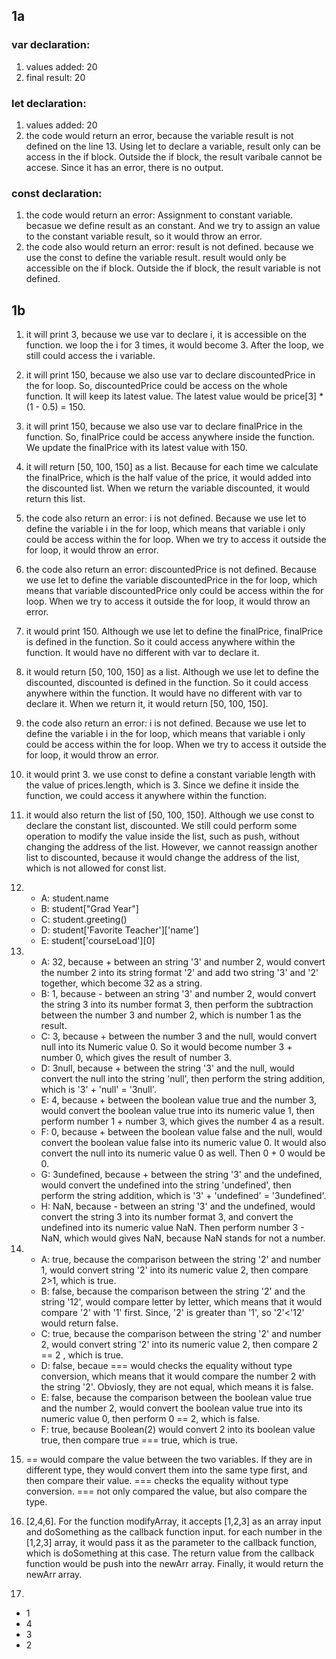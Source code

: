 ## 1a 
### var declaration:
1. values added: 20
2. final result: 20

### let declaration:
1. values added: 20
2.  the code would return an error, because the variable result is not defined on the line 13. Using let to declare a variable, result only can be access in the if block. Outside the if block, the result varibale cannot be accese. Since it has an error, there is no output.

### const declaration:
1. the code would return an error: Assignment to constant variable. becasue we define result as an constant. And we try to assign an value to the constant variable result, so it would throw an error.
2. the code also would return an error: result is not defined. because we use the const to define the variable result. result would only be accessible on the if block. Outside the if block, the result variable is not  defined.

## 1b
1. it will print 3, because we use var to declare i, it is accessible on the function. we loop the i for 3 times, it would become 3. After the loop, we still could access the i variable.
2. it will print 150, because we also use var to declare discountedPrice in the for loop. So, discountedPrice could be access on the whole function. It will keep its latest value. The latest value would be price[3] * (1 - 0.5) = 150.
3. it will print 150, because we also use var to declare finalPrice in the function. So, finalPrice could be access anywhere inside the function. We update the finalPrice with its latest value with 150. 
4. it will return [50, 100, 150] as a list. Because for each time we calculate the finalPrice, which is the half value of the price, it would added into the discounted list. When we return the variable discounted, it would return this list.
5. the code also return an error: i is not defined. Because we use let to define the variable i in the for loop, which means that variable i only could be access within the for loop. When we try to access it outside the for loop, it would throw an error.
6. the code also return an error: discountedPrice is not defined. Because we use let to define the variable discountedPrice in the for loop, which means that variable discountedPrice only could be access within the for loop. When we try to access it outside the for loop, it would throw an error.
7. it would print 150. Although we use let to define the finalPrice, finalPrice is defined in the function. So it could access anywhere within the function. It would have no different with var to declare it.
8. it would return [50, 100, 150] as a list. Although we use let to define the discounted, discounted is defined in the function. So it could access anywhere within the function. It would have no different with var to declare it. When we return it, it would return [50, 100, 150].
9. the code also return an error: i is not defined. Because we use let to define the variable i in the for loop, which means that variable i only could be access within the for loop. When we try to access it outside the for loop, it would throw an error.
10. it would print 3. we use const to define a constant variable length with the value of prices.length, which is 3. Since we define it inside the function, we could access it anywhere within the function.
11. it would also return the list of [50, 100, 150]. Although we use const to declare the constant list, discounted. We still could perform some operation to modify the value inside the list, such as push, without changing the address of the list. However, we cannot reassign another list to discounted, because it would change the address of the list, which is not allowed for const list.
12. * A: student.name
    * B: student["Grad Year"]
    * C: student.greeting()
    * D: student['Favorite Teacher']['name']
    * E: student['courseLoad'][0]

13. * A: 32, because + between an string '3' and number 2, would convert the number 2 into its string format '2' and add two string '3' and '2' together, which become 32 as a string.
    * B: 1, because - between an string '3' and number 2, would convert the string 3 into its number format 3, then perform the subtraction between the number 3 and number 2, which is number 1 as the result.
    * C: 3, because +  between the number 3 and the null, would convert null into its Numeric value 0. So it would become number 3 + number 0, which gives the result of number 3.
    * D: 3null, because + between the string '3' and the null, would convert the null into the string 'null', then perform the string addition, which is '3' + 'null' = '3null'.
    * E: 4, because + between the boolean value true and the number 3, would convert the boolean value true into its numeric value 1, then perform number 1 + number 3, which gives the number 4 as a result.
    * F: 0, because + between the boolean value false and the null, would convert the boolean value false into its numeric value 0. It would also convert the null into its numeric value 0 as well. Then 0 + 0 would be 0. 
    * G: 3undefined, because + between the string '3' and the undefined, would convert the undefined into the string 'undefined', then perform the string addition, which is '3' + 'undefined' = '3undefined'.
    * H: NaN, because - between an string '3' and the undefined, would convert the string 3 into its number format 3, and convert the undefined into its numeric value NaN. Then perform number 3 - NaN, which would gives NaN, because NaN stands for not a number. 

14. * A: true, because the comparison between the string '2' and number 1, would convert string '2' into its numeric value 2, then compare 2>1, which is true.
    * B: false, because the comparison between the string '2' and the string '12', would compare letter by letter, which means that it would compare '2' with '1' first. Since, '2' is greater than '1', so '2'<'12' would return false.
    * C: true,  because the comparison between the string '2' and number 2, would convert string '2' into its numeric value 2, then compare 2 == 2 , which is true.
    * D: false, becaue === would checks the equality without type conversion, which means that it would compare the number 2 with the string '2'. Obviosly, they are not equal, which means it is false. 
    * E: false, because the comparison between the boolean value true and the number 2, would convert the boolean value true into its numeric value 0, then perform 0 == 2, which is false.
    * F: true, because Boolean(2) would convert 2 into its boolean value true, then compare true === true, which is true.

15. == would compare the value between the two variables. If they are in different type, they would convert them into the same type first, and then compare their value. === checks the equality without type conversion. === not only compared the value, but also compare the type. 


17. [2,4,6].  For the function modifyArray, it accepts [1,2,3] as an array input and doSomething as the callback function input. for each number in the [1,2,3] array, it would pass it as the parameter to the callback function, which is doSomething at this case. The return value from the callback function would be push into the newArr array. Finally, it would return the newArr array.

19. 
- 1
- 4
- 3
- 2

